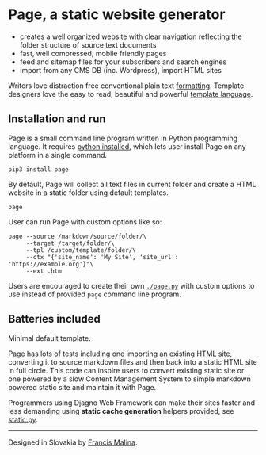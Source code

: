 Page, a static website generator
================================

- creates a well organized website with clear navigation
  reflecting the folder structure of source text documents
- fast, well compressed, mobile friendly pages
- feed and sitemap files for your subscribers and search engines
- import from any CMS DB (inc. Wordpress), import HTML sites

Writers love distraction free conventional plain text
[formatting](https://commonmark.org/help/).
Template designers love the easy to read, beautiful and powerful
[template language](https://palletsprojects.com/p/jinja/).

Installation and run
--------------------
Page is a small command line program written in Python programming language.
It requires [python installed](https://www.python.org/downloads/), which lets user
install Page on any platform in a single command.

    pip3 install page

By default, Page will collect all text files in current folder
and create a HTML website in a static folder using default templates.

    page

User can run Page with custom options like so:

    page --source /markdown/source/folder/\
         --target /target/folder/\
         --tpl /custom/template/folder/\
         --ctx "{'site_name': 'My Site', 'site_url': 'https://example.org'}"\
         --ext .htm

Users are encouraged to create their own
[`./page.py`](https://github.com/fmalina/page/blob/main/page.py)
with custom options to use instead of provided `page` command line program.

Batteries included
------------------
Minimal default template.

Page has lots of tests including one importing an existing HTML site,
converting it to source markdown files and then back into a static HTML site
in full circle. This code can inspire users to convert existing static site
or one powered by a slow Content Management System to simple
markdown powered static site and maintain it with Page.

Programmers using Djagno Web Framework can make their sites faster and less demanding
using **static cache generation** helpers provided,
see [static.py](https://github.com/fmalina/page/blob/main/page/static.py).


---

Designed in Slovakia by [Francis Malina](https://unilexicon.com/fm/).
